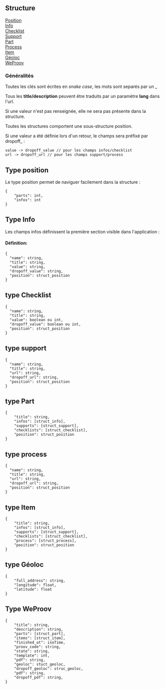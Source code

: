 ## Structure

[Position](#type-position)  
[Info](#type-info)  
[Checklist](#type-checklist)  
[Support](#type-support)  
[Part](#type-part)  
[Process](#type-process)  
[Item](#type-item)  
[Géoloc](#type-géoloc)  
[WeProov](#type-weproov)  

### Généralités

Toutes les clés sont écrites en *snake case*, les mots sont separés par un _ 

Tous les **title/description** peuvent être traduits par un paramètre **lang** dans l'url. 

Si une valeur n'est pas renseignée, elle ne sera pas présente dans la structure.

Toutes les structures comportent une sous-structure position.

Si une valeur a été définie lors d'un retour, le champs sera préfixé par dropoff_ :

```
value -> dropoff_value // pour les champs infos/checklist
url -> dropoff_url // pour les champs support/process
```


## Type position

Le type position permet de naviguer facilement dans la structure :
```
{
	"parts": int,
	"infos": int
}
```

## Type Info

Les champs infos définissent la première section visible dans l'application :

#### Définition:

```
{
  "name": string,
  "title": string,
  "value": string,
  "dropoff_value": string,
  "position": struct_position
}
```

## type Checklist

```
{
  "name": string,
  "title": string,
  "value": boolean ou int,
  "dropoff_value": boolean ou int,
  "position": struct_position
}
```

## type support

```
{
  "name": string,
  "title": string,
  "url": string,
  "dropoff_url": string,
  "position": struct_position
}
```

## type Part

```
{
	"title": string,
	"infos": [struct_info],
	"supports": [struct_support],
	"checklists": [struct_checklist],
	"position": struct_position
}
```

## type process
```
{
  "name": string,
  "title": string,
  "url": string,
  "dropoff_url": string,
  "position": struct_position
}
```

## type Item
```
{
	"title": string,
	"infos": [struct_info],
	"supports": [struct_support],
	"checklists": [struct_checklist],
	"process": [struct_process],
	"position": struct_position
}
```

## type Géoloc 

```
{
	"full_address": string,
	"longitude": float,
	"latitude": float
}
```

## Type WeProov 

```
{
	"title": string,
	"description": string,
	"parts": [struct_part],
	"items": [struct_item],
	"finished_at": isoTime,
	"proov_code": string,
	"state": string,
	"template": int,
	"pdf": string,
	"geoloc": stuct_geoloc,
	"dropoff_geoloc": struc_geoloc,
	"pdf": string,
	"dropoff_pdf": string,
}
```
